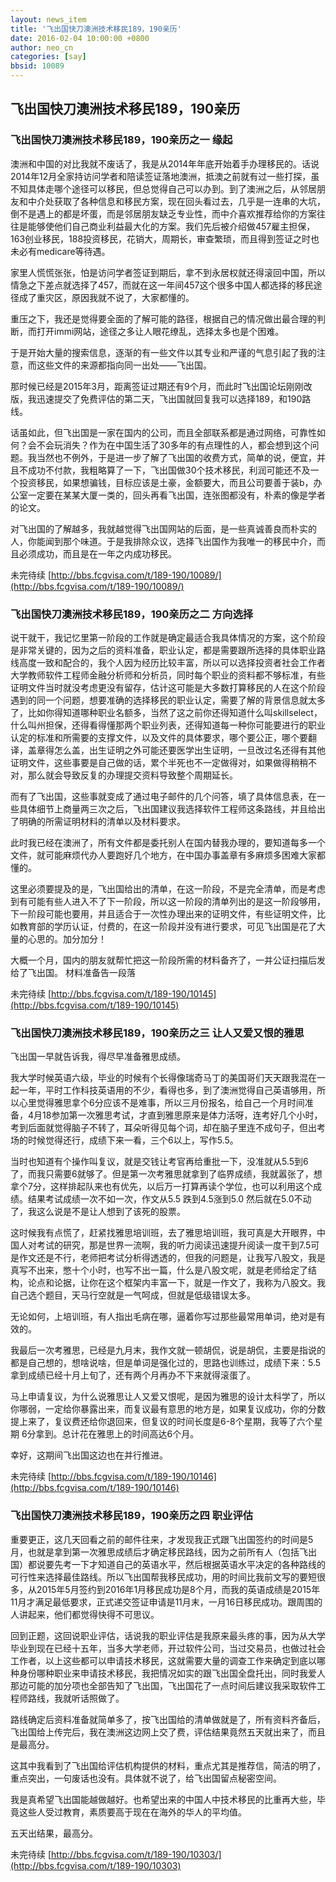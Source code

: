 ```yaml
---
layout: news_item
title: '飞出国快刀澳洲技术移民189，190亲历'
date: 2016-02-04 10:00:00 +0800
author: neo_cn
categories: [say]
bbsid: 10089
---
```


## 飞出国快刀澳洲技术移民189，190亲历 ##

### 飞出国快刀澳洲技术移民189，190亲历之一 缘起

澳洲和中国的对比我就不废话了，我是从2014年年底开始着手办理移民的。话说2014年12月全家持访问学者和陪读签证落地澳洲，抵澳之前就有过一些打探，虽不知具体走哪个途径可以移民，但总觉得自己可以办到。到了澳洲之后，从邻居朋友和中介处获取了各种信息和移民方案，现在回头看过去，几乎是一连串的大坑，倒不是遇上的都是坏蛋，而是邻居朋友缺乏专业性，而中介喜欢推荐给你的方案往往是能够使他们自己商业利益最大化的方案。我们先后被介绍做457雇主担保，163创业移民，188投资移民，花销大，周期长，审查繁琐，而且得到签证之时也未必有medicare等待遇。

家里人慌慌张张，怕是访问学者签证到期后，拿不到永居权就还得滚回中国，所以情急之下差点就选择了457，而就在这一年间457这个很多中国人都选择的移民途径成了重灾区，原因我就不说了，大家都懂的。

重压之下，我还是觉得要全面的了解可能的路径，根据自己的情况做出最合理的判断，而打开immi网站，途径之多让人眼花缭乱，选择太多也是个困难。

于是开始大量的搜索信息，逐渐的有一些文件以其专业和严谨的气息引起了我的注意，而这些文件的来源都指向同一出处——飞出国。

那时候已经是2015年3月，距离签证过期还有9个月，而此时飞出国论坛刚刚改版，我迅速提交了免费评估的第二天，飞出国就回复我可以选择189，和190路线。

话虽如此，但飞出国是一家在国内的公司，而且全部联系都是通过网络，可靠性如何？会不会玩消失？作为在中国生活了30多年的有点理性的人，都会想到这个问题。我当然也不例外，于是进一步了解了飞出国的收费方式，简单的说，便宜，并且不成功不付款，我粗略算了一下，飞出国做30个技术移民，利润可能还不及一个投资移民，如果想骗钱，目标应该是土豪，金额要大，而且公司要善于装b，办公室一定要在某某大厦一类的，回头再看飞出国，连张图都没有，朴素的像是学者的论文。

对飞出国的了解越多，我就越觉得飞出国网站的后面，是一些真诚善良而朴实的人，你能闻到那个味道。于是我排除众议，选择飞出国作为我唯一的移民中介，而且必须成功，而且是在一年之内成功移民。

未完待续  [http://bbs.fcgvisa.com/t/189-190/10089/](http://bbs.fcgvisa.com/t/189-190/10089/)

### 飞出国快刀澳洲技术移民189，190亲历之二 方向选择

说干就干，我记忆里第一阶段的工作就是确定最适合我具体情况的方案，这个阶段是非常关键的，因为之后的资料准备，职业认定，都是需要跟所选择的具体职业路线高度一致和配合的，我个人因为经历比较丰富，所以可以选择投资者社会工作者大学教师软件工程师金融分析师和分析员，同时每个职业的资料都不够标准，有些证明文件当时就没考虑更没有留存，估计这可能是大多数打算移民的人在这个阶段遇到的同一个问题，想要准确的选择移民的职业认定，需要了解的背景信息就太多了，比如你得知道哪种职业名额多，当然了这之前你还得知道什么叫skillselect，什么叫州担保，还得看得懂那两个职业列表，还得知道每一种你可能要进行的职业认定的标准和所需要的支撑文件，以及文件的具体要求，哪个要公正，哪个要翻译，盖章得怎么盖，出生证明之外可能还要医学出生证明，一旦改过名还得有其他证明文件，这些事要是自己做的话，累个半死也不一定做得对，如果做得稍稍不对，那么就会导致反复的办理提交资料导致整个周期延长。

而有了飞出国，这些事就变成了通过电子邮件的几个问答，填了具体信息表，在一些具体细节上商量两三次之后，飞出国建议我选择软件工程师这条路线，并且给出了明确的所需证明材料的清单以及材料要求。

此时我已经在澳洲了，所有文件都是委托别人在国内替我办理的，要知道每多一个文件，就可能麻烦代办人要跑好几个地方，在中国办事盖章有多麻烦多困难大家都懂的。

这里必须要提及的是，飞出国给出的清单，在这一阶段，不是完全清单，而是考虑到有可能有些人进入不了下一阶段，所以这一阶段的清单列出的是这一阶段够用，下一阶段可能也要用，并且适合于一次性办理出来的证明文件，有些证明文件，比如教育部的学历认证，付费的，在这一阶段并没有进行要求，可见飞出国是花了大量的心思的。加分加分！

大概一个月，国内的朋友就帮忙把这一阶段所需的材料备齐了，一并公证扫描后发给了飞出国。
材料准备告一段落

未完待续 [http://bbs.fcgvisa.com/t/189-190/10145](http://bbs.fcgvisa.com/t/189-190/10145)

### 飞出国快刀澳洲技术移民189，190亲历之三 让人又爱又恨的雅思

飞出国一早就告诉我，得尽早准备雅思成绩。

我大学时候英语六级，毕业的时候有个长得像瑞奇马丁的美国哥们天天跟我混在一起一年，平时工作科技英语用的不少，看得也多，到了澳洲觉得自己英语够用，所以心里觉得雅思拿个6分应该不是难事，所以三月份报名，给自己一个月时间准备，4月18参加第一次雅思考试，才直到雅思原来是体力活呀，连考好几个小时，考到后面就觉得脑子不转了，耳朵听得见每个词，却在脑子里连不成句子，但出考场的时候觉得还行，成绩下来一看，三个6以上，写作5.5。

当时也知道有个操作叫复议，就是交钱让考官再给重批一下，没准就从5.5到6了，而我只需要6就够了。但是第一次考雅思就拿到了临界成绩，我就嚣张了，想拿个7分，这样排起队来也有优先，以后万一打算再读个学位，也可以利用这个成绩。结果考试成绩一次不如一次，作文从5.5 跌到4.5涨到5.0 然后就在5.0不动了，我这么说是不是让人想到了该死的股票。

这时候我有点慌了，赶紧找雅思培训班，去了雅思培训班，我可真是大开眼界，中国人对考试的研究，那是世界一流啊，我的听力阅读迅速提升阅读一度干到7.5可是作文还是不行，老师把考试分析得透透的，但我的问题是，让我写八股文，我是真写不出来，憋十个小时，也写不出一篇，什么是八股文呢，就是老师给定了结构，论点和论据，让你在这个框架内丰富一下，就是一作文了，我称为八股文。我自己选个题目，天马行空就是一气呵成，但就是低级错误太多。

无论如何，上培训班，有人指出毛病在哪，逼着你写过那些最常用单词，绝对是有效的。

我最后一次考雅思，已经是九月末，我作文就一顿胡侃，说是胡侃，主要是指说的都是自己想的，想啥说啥，但是单词是强化过的，思路也训练过，成绩下来：5.5 拿到成绩已经十月上旬了，还有两个月再办不下来就得滚蛋了。

马上申请复议，为什么说雅思让人又爱又恨呢，是因为雅思的设计太科学了，所以你哪弱，一定给你暴露出来，而复议最有意思的地方是，如果复议成功，你的分数提上来了，复议费还给你退回来，但复议的时间长度是6-8个星期，我等了六个星期 6分拿到。总计花在雅思上的时间高达6个月。

幸好，这期间飞出国这边也在并行推进。

未完待续 [http://bbs.fcgvisa.com/t/189-190/10146](http://bbs.fcgvisa.com/t/189-190/10146)

### 飞出国快刀澳洲技术移民189，190亲历之四 职业评估

重要更正，这几天回看之前的邮件往来，才发现我正式跟飞出国签约的时间是5月，也就是拿到第一次雅思成绩后才确定移民路线，因为之前所有人（包括飞出国）都说要先考一下才知道自己的英语水平，然后根据英语水平决定的各种路线的可行性来选择最佳路线。所以飞出国帮我移民成功，用的时间比我前文写的要短很多，从2015年5月签约到2016年1月移民成功是8个月，而我的英语成绩是2015年11月才满足最低要求，正式递交签证申请是11月末，一月16日移民成功。跟周围的人讲起来，他们都觉得快得不可思议。

回到正题，这回说职业评估，话说我的职业评估是我原来最头疼的事，因为从大学毕业到现在已经十五年，当多大学老师，开过软件公司，当过交易员，也做过社会工作者，以上这些都可以申请技术移民，这就需要大量的调查工作来确定到底以哪种身份哪种职业来申请技术移民，我把情况如实的跟飞出国全盘托出，同时我爱人那边可能的加分项也全部告知了飞出国，飞出国花了一点时间后建议我采取软件工程师路线，我就听话照做了。

路线确定后资料准备就简单多了，按飞出国给的清单做就是了，所有资料齐备后，飞出国给上传完后，我在澳洲这边网上交了费，评估结果竟然五天就出来了，而且是最高分。

这其中我看到了飞出国给评估机构提供的材料，重点尤其是推荐信，简洁的明了，重点突出，一句废话也没有。具体就不说了，给飞出国留点秘密空间。

我是真希望飞出国能越做越好。也希望出来的中国人中技术移民的比重再大些，毕竟这些人受过教育，素质要高于现在在海外的华人的平均值。

五天出结果，最高分。

未完待续 [http://bbs.fcgvisa.com/t/189-190/10303/](http://bbs.fcgvisa.com/t/189-190/10303)

